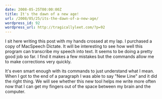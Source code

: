 ```yaml
---
date: 2008-05-25T00:00:00Z
title: It's the dawn of a new age!
url: /2008/05/25/its-the-dawn-of-a-new-age/
wordpress_id: 92
wordpress_url: http://tragicallyleet.com/?p=92
---
```


I sit here writing this post with my hands crossed at my lap. I purchased a copy of MacSpeech Dictate. It will be interesting to see how well this program can transcribe my speech into text. It seems to be doing a pretty good job so far. I find it makes a few mistakes but the commands allow me to make corrections very quickly.

It's even smart enough with its commands to just understand what I mean. When I got to the end of a paragraph I was able to say "New Line" and it did the right thing. We will see whether this new tool helps me write more often now that I can get my fingers out of the space between my brain and the computer.
